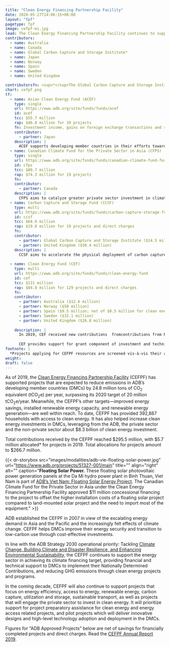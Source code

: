 ```yaml
---
title: "Clean Energy Financing Partnership Facility"
date: 2020-05-27T14:06:15+08:00
layout: "fpf"
pagetype: fpf
image: cefpf-mi.jpg
lead: The Clean Energy Financing Partnership Facility continues to support projects that focus on energy efficiency; access to energy; renewable energy; carbon capture, utilization, and storage; sustainable transport; and projects that engage the private sector to invest in clean energy. In 2019, total contributions received by the facility reached $295.5 million.
contributors:
  - name: Australia
  - name: Canada
  - name: Global Carbon Capture and Storage Institute*
  - name: Japan
  - name: Norway
  - name: Spain
  - name: Sweden 
  - name: United Kingdom

contributorsfn: <sup>*</sup>The Global Carbon Capture and Storage Institute was a contributor to the multi-partner Carbon Capture and Storage Fund from 2009 to 2018.
chart: cefpf.png
tf:
  - name: Asian Clean Energy Fund (ACEF)
    type: single
    url: https://www.adb.org/site/funds/funds/acef
    id: acef
    tcc: $55.7 million  
    rap: $46.8 million for 39 projects
    fn: Investment income, gains on foreign exchange transactions and savings on closed projects are used for project commitments. Hence, project commitments may exceed contributions.  
    contributor:
      - partner: Japan
    description: |
      ACEF supports developing member countries in their efforts towards reducing greenhouse gases through utilization of renewable energy and energy efficiency technologies. ACEF prioritizes activities that will be implemented in cooperation with Japanese aid agencies, as the part of the Enhanced Sustainable Development for Asia initiative.
  - name: Canadian Climate Fund for the Private Sector in Asia (CFPS)
    type: single
    url: https://www.adb.org/site/funds/funds/canadian-climate-fund-for-the-private-sector-in-asia
    id: cfps
    tcc: $80.7 million
    rap: $74.3 million for 19 projects
    fn:   
    contributor:
      - partner: Canada
    description: |
      CFPS aims to catalyze greater private sector investment in climate change mitigation and adaptation by helping the private sector overcome technology risks and cost hurdles to initiate and scale-up projects that reduce greenhouse gas (GHG) emissions and increase climate resilience.
  - name: Carbon Capture and Storage Fund (CCSF)
    type: multi
    url: https://www.adb.org/site/funds/funds/carbon-capture-storage-fund
    id: ccsf
    tcc: $64.9 million
    rap: $19.8 million for 19 projects and direct charges
    fn:   
    contributor:
      - partner: Global Carbon Capture and Storage Institute ($14.5 million) 
      - partner: United Kingdom ($50.4 million)
    description: |
      CCSF aims to accelerate the physical deployment of carbon capture and storage (CCS) demonstration projects by (i) promoting projects, (ii) engaging in capacity development for CCS, (iii) supporting geological investigations and environmental studies related to potential carbon dioxide storage sites, and (iv) undertaking community awareness and support programs. The Global Carbon Capture and Storage Institute was a contributor to the multi-partner Carbon Capture and Storage Fund from 2009 to 2018. 
      
  - name: Clean Energy Fund (CEF)
    type: multi
    url: https://www.adb.org/site/funds/funds/clean-energy-fund
    id: cef
    tcc: $131 million
    rap: $84.8 million for 129 projects and direct charges
    fn:   
    contributor:
      - partner: Australia ($12.6 million)  
      - partner: Norway ($50 million)
      - partner: Spain ($9.5 million; net of $0.5 million for clean energy expert)
      - partner: Sweden ($32.1 million)
      - partner: United Kingdom ($26.8 million)
     
    description: |
      In 2019, CEF received new contributions  fromcontributions from Norway ($3.3 million), Sweden ($5.8 million), and the United Kingdom ($5.9 million).
      
      CEF provides support for grant component of investment and technical assistance that lead to increased investment in clean energy, through a combination of (i) efficient energy use that extracts greater service value from each primary energy unit consumed and (ii) increased use of indigenous forms of renewable energy. 
footnote: |
  *Projects applying for CEFPF resources are screened vis-à-vis their alignment with CEFPF objectives. Projects that pass this screening receive an authorization from the Climate Change Steering Committee (CCSC), and this triggers CEFPF to allocate funds for them. Projects with CCSC authorization can now include CEFPF funding in its project documents and proceed with regular ADB approval process. "Allocation," therefore, refers to CEFPF resources earmarked for projects authorized by the CCSC, which may include projects that are still awaiting approval by ADB. 
weight: 
draft: false
---
```


As of 2019, the [Clean Energy Financing Partnership Facility](https://www.adb.org/site/funds/funds/clean-energy-financing-partnership-facility) (CEFPF) has supported projects that are expected to reduce emissions in ADB’s developing member countries (DMCs) by 24.8 million tons of CO<sub>2</sub> equivalent (tCO<sub>2</sub>e) per year, surpassing its 2020 target of 20 million tCO<sub>2</sub>e/year. Meanwhile, the CEFPF’s other targets—improved energy savings, installed renewable energy capacity, and renewable energy generation—are well within reach. To date, CEFPF has provided 392,887 households with access to clean energy. It has also helped increase clean energy investments in DMCs, leveraging from the ADB, the private sector and the non-private sector about $8.3 billion of clean energy investment.

Total contributions received by the CEFPF reached $295.5 million, with $5.7 million allocated* for projects in 2019. Total allocations for projects amount to $266.7 million.

{{< dr-storybox src="images/modalities/adb-vie-floating-solar-power.jpg" url="https://www.adb.org/projects/51327-001/main" title="" align="right" alt="" caption="**Floating Solar Power.** These floating solar photovoltaic power generation panels at the Da Mi hydro power plant in Binh Thuan, Viet Nam is part of [ADB’s Viet Nam: Floating Solar Energy Project](https://www.adb.org/projects/51327-001/main). The Canadian Climate Fund for the Private Sector in Asia under the Clean Energy Financing Partnership Facility approved $11 million concessional financing to the project to offset the higher installation costs of a floating solar project compared to land-mounted solar project and the need to import most of the equipment." >}}

ADB established the CEFPF in 2007 in view of the escalating energy demand in Asia and the Pacific and the increasingly felt effects of climate change. CEFPF helps DMCs improve their energy security and transition to low-carbon use through cost-effective investments.

In line with the ADB Strategy 2030 operational priority: Tackling [Climate Change, Building Climate and Disaster Resilience, and Enhancing Environmental Sustainability](./strategy-2030/climate-change/), the CEFPF continues to support the energy sector in achieving its climate financing target, providing financial and technical support to DMCs to implement their Nationally Determined Contributions, and reducing GHG emissions through clean energy projects and programs.

In the coming decade, CEFPF will also continue to support projects that focus on energy efficiency, access to energy, renewable energy, carbon capture, utilization and storage, sustainable transport, as well as projects that will engage the private sector to invest in clean energy. It will prioritize support for project preparatory assistance for clean energy and energy access related projects, and pilot projects which will deliver innovative designs and high-level technology adoption and deployment in the DMCs.

Figures for “ADB Approved Projects” below are net of savings for financially completed projects and direct charges. Read the [CEFPF Annual Report 2019](https://www.adb.org/documents/clean-energy-financing-partnership-facility-annual-report-2019).